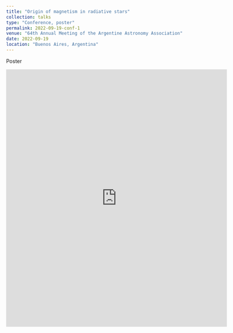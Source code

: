 ```yaml
---
title: "Origin of magnetism in radiative stars"
collection: talks
type: "Conference, poster"
permalink: 2022-09-19-conf-1
venue: "64th Annual Meeting of the Argentine Astronomy Association"
date: 2022-09-19
location: "Buenos Aires, Argentina"
---
```

Poster

<embed src="https://juanshr.github.io/files/poster2022.pdf" type="application/pdf" width="600px" height="700px"/>
<br>

